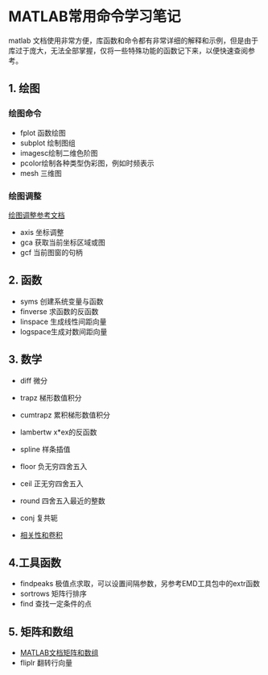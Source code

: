 # MATLAB常用命令学习笔记
 matlab 文档使用非常方便，库函数和命令都有非常详细的解释和示例，但是由于库过于庞大，无法全部掌握，仅将一些特殊功能的函数记下来，以便快速查阅参考。
## 1. 绘图
### 绘图命令
* fplot 函数绘图 
* subplot 绘制图组 
* imagesc绘制二维色阶图
* pcolor绘制各种类型伪彩图，例如时频表示
* mesh 三维图
### 绘图调整
[绘图调整参考文档](https://ww2.mathworks.cn/help/matlab/graphics-object-identification.html?searchHighlight=%E5%9B%BE%E5%BD%A2%E5%AF%B9%E8%B1%A1%E7%9A%84%E6%A0%87%E8%AF%86&s_tid=doc_srchtitle)
* axis 坐标调整
* gca 获取当前坐标区域或图
* gcf 当前图窗的句柄


## 2. 函数
* syms 创建系统变量与函数
* finverse 求函数的反函数
* linspace 生成线性间距向量
* logspace生成对数间距向量

## 3. 数学
* diff 微分
* trapz 梯形数值积分
* cumtrapz 累积梯形数值积分
* lambertw x\*ex的反函数
* spline 样条插值
* floor 负无穷四舍五入
* ceil 正无穷四舍五入
* round 四舍五入最近的整数
* conj 复共轭

* [相关性和卷积](https://ww2.mathworks.cn/help/signal/correlation-and-convolution.html?s_tid=CRUX_lftnav)
## 4.工具函数
* findpeaks 极值点求取，可以设置间隔参数，另参考EMD工具包中的extr函数
* sortrows 矩阵行排序
* find 查找一定条件的点 


## 5. 矩阵和数组
* [MATLAB文档矩阵和数组](https://ww2.mathworks.cn/help/matlab/matrices-and-arrays.html?s_tid=CRUX_lftnav)
* fliplr 翻转行向量
